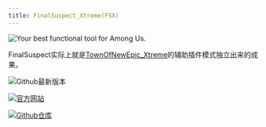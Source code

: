 ```yaml
---
title: FinalSuspect_Xtreme(FSX)
---
```

![Your best functional tool for Among Us.](/Image/FinalSuspect_Xtreme.png)

FinalSuspect实际上就是[TownOfNewEpic_Xtreme](/HostOnly/TownOfNewEpic_Xtreme)的辅助插件模式独立出来的成果。

<div align="center">
<VPCard
  title="Slok7565"
  desc="开发者"
  logo="/Image/Slok7565.png"
  link="https://github.com/Night-GUA"
/>
</div>

![Github最新版本](https://badgen.net/github/release/XtremeWave/FinalSuspect_Xtreme?icon=github)

[![官方网站](https://badgen.net/badge/Web/Site/3AA675)](https://fsusx.top)

[![Github仓库](https://badgen.net/badge/Github/Repository/github?icon=github)](https://github.com/XtremeWave/FinalSuspect_Xtreme)